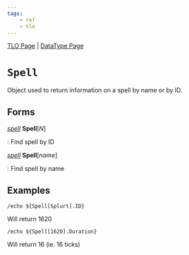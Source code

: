 ```yaml
---
tags:
    - ref
    - tlo
---
```

[TLO Page](../top-level-objects/tlo-list.md) | [DataType Page](../data-types/datatype-list.md)
# `Spell`

Object used to return information on a spell by name or by ID.

## Forms

[_spell_][spell] **Spell**[_N_]

:   Find spell by ID

[_spell_][spell] **Spell**[_name_]

:   Find spell by name

## Examples

```
/echo ${Spell[Splurt].ID}
```

Will return 1620

```
/echo ${Spell[1620].Duration}
```

Will return 16 (ie. 16 ticks)

[spell]: ../data-types/datatype-spell.md
